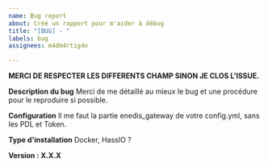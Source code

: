 ```yaml
---
name: Bug report
about: Créé un rapport pour m'aider à débug
title: "[BUG] - "
labels: bug
assignees: m4dm4rtig4n

---
```


**MERCI DE RESPECTER LES DIFFERENTS CHAMP SINON JE CLOS L'ISSUE.**

**Description du bug**
Merci de me détaillé au mieux le bug et une procédure pour le reproduire si possible.

**Configuration**
Il me faut la partie enedis_gateway de votre config.yml, sans les PDL et Token.

**Type d'installation**
Docker, HassIO ?

**Version : X.X.X**
